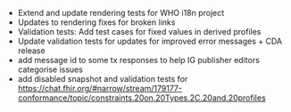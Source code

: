 * Extend and update rendering tests for WHO i18n project
* Updates to rendering fixes for broken links
* Validation tests: Add test cases for fixed values in derived profiles
* Update validation tests for updates for improved error messages + CDA release
* add message id to some tx responses to help IG publisher editors categorise issues
* add disabled snapshot and validation tests for https://chat.fhir.org/#narrow/stream/179177-conformance/topic/constraints.20on.20Types.2C.20and.20profiles